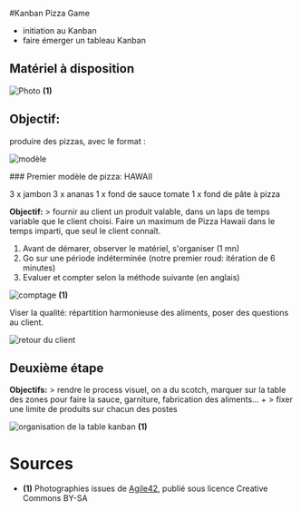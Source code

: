 #Kanban Pizza Game

* initiation au Kanban
* faire émerger un tableau Kanban

## Matériel à disposition

![Photo](http://media.agile42.com/cms_page_media/112/kpg%20-%20materials.jpg) **(1)**

## Objectif: 

produire des pizzas, avec le format : 

![modèle](http://blog.myscrumhalf.com/wp-content/uploads/2014/06/photo-2-286x300.jpg) 

### Premier modèle de pizza: HAWAII

3 x jambon
3 x ananas
1 x fond de sauce tomate
1 x fond de pâte à pizza

**Objectif:** > fournir au client un produit valable, dans un laps de temps variable que le client choisi. Faire un maximum de Pizza Hawaii dans le temps imparti, que seul le client connaît. 

1. Avant de démarer, observer le matériel, s'organiser (1 mn)
2. Go sur une période indéterminée (notre premier roud: itération de 6 minutes)
3. Evaluer et compter selon la méthode suivante (en anglais)

![comptage](http://media.agile42.com/cms_page_media/112/kpg%20-%20points.jpg) **(1)**

Viser la qualité: répartition harmonieuse des aliments, poser des questions au client. 

![retour du client](https://igcdn-photos-a-a.akamaihd.net/hphotos-ak-xaf1/t51.2885-15/11024370_865344613511448_918614347_n.jpg)

## Deuxième étape

**Objectifs:** > rendre le process visuel, on a du scotch, marquer sur la table des zones pour faire la sauce, garniture, fabrication des aliments...  + > fixer une limite de produits sur chacun des postes

![organisation de la table kanban](http://blog.myscrumhalf.com/wp-content/uploads/2014/06/photo1-300x225.jpg) **(1)**




# Sources

* **(1)** Photographies issues de [Agile42](http://www.agile42.com/en/training/kanban-pizza-game/), publié sous licence Creative Commons BY-SA









